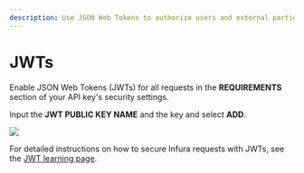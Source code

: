 ```yaml
---
description: Use JSON Web Tokens to authorize users and external parties.
---
```


# JWTs

Enable JSON Web Tokens (JWTs) for all requests in the **REQUIREMENTS** section of your API key's security settings.

Input the **JWT PUBLIC KEY NAME** and the key and select **ADD**.

<div class="left-align-container">
  <div class="img-medium">
    <img
      src={require('../../../images/jwt-token-settings.png').default}
    />
  </div>
</div>

For detailed instructions on how to secure Infura requests with JWTs, see the [JWT learning page](../../../../../services/how-to/json-web-token-jwt).
